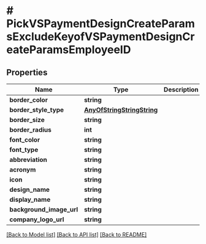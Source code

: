 # # PickVSPaymentDesignCreateParamsExcludeKeyofVSPaymentDesignCreateParamsEmployeeID

## Properties

Name | Type | Description | Notes
------------ | ------------- | ------------- | -------------
**border_color** | **string** |  |
**border_style_type** | [**AnyOfStringStringString**](AnyOfStringStringString.md) |  |
**border_size** | **string** |  |
**border_radius** | **int** |  |
**font_color** | **string** |  |
**font_type** | **string** |  |
**abbreviation** | **string** |  |
**acronym** | **string** |  |
**icon** | **string** |  |
**design_name** | **string** |  |
**display_name** | **string** |  |
**background_image_url** | **string** |  | [optional]
**company_logo_url** | **string** |  | [optional]

[[Back to Model list]](../../README.md#models) [[Back to API list]](../../README.md#endpoints) [[Back to README]](../../README.md)
